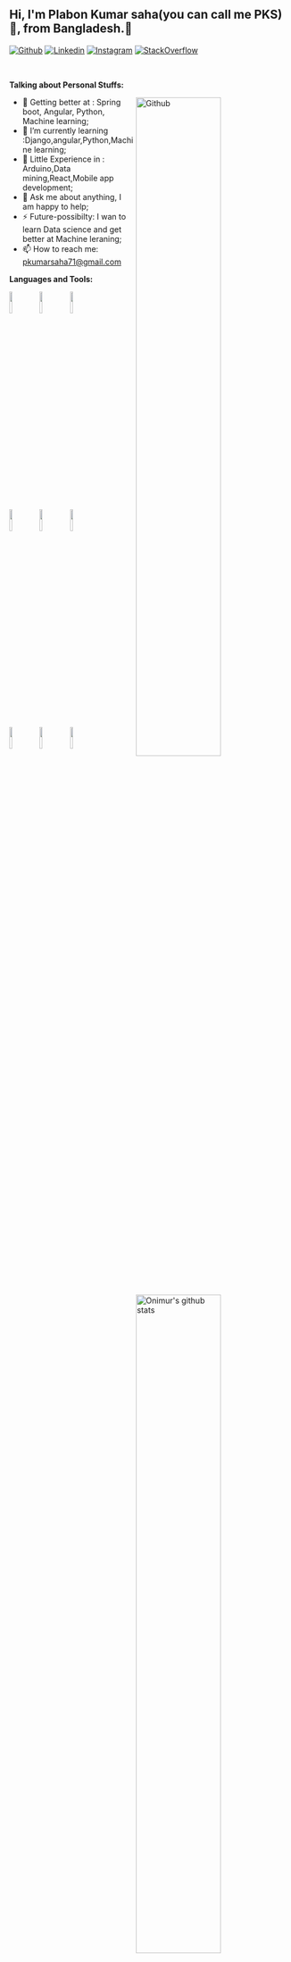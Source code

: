 <!-- Your title -->
## Hi, I'm Plabon Kumar saha(you can call me PKS) 👋,  from Bangladesh.🚀

<!-- Your badges
You can use the website to generate badges: https://shields.io/
-->

[![Github](https://img.shields.io/badge/-Github-000?style=flat&logo=Github&logoColor=white)](https://github.com/PlabonKumarsaha)
[![Linkedin](https://img.shields.io/badge/-LinkedIn-blue?style=flat&logo=Linkedin&logoColor=white)](https://www.linkedin.com/in/plabon-kumar-saha-57726b172/)
[![Instagram](https://img.shields.io/badge/-Instagram-c13584?style=flat&labelColor=c13584&logo=instagram&logoColor=white)](https://www.instagram.com/plabonk.saha/?hl=en)
[![StackOverflow](https://img.shields.io/badge/-stack-overflow-black?logo=c%2B%2B&style=social)](https://stackoverflow.com/users/14163532/pks)


&nbsp;
<!-- Talking about you -->
**Talking about Personal Stuffs:**

<!-- Any image aligned to the right. Beware the width -->
<img width="55%" align="right" alt="Github" src="https://raw.githubusercontent.com/onimur/.github/master/.resources/git-header.svg" />

- 🌱 Getting better at : Spring boot, Angular, Python, Machine learning;
- 🌱 I’m currently learning :Django,angular,Python,Machine learning;
- 🤔 Little Experience in : Arduino,Data mining,React,Mobile app development;
- 💬 Ask me about anything, I am happy to help;
- ⚡️ Future-possibilty: I wan to learn Data science and get better at Machine leraning;
- 📫 How to reach me: pkumarsaha71@gmail.com

**Languages and Tools:** 

<!-- Your github readme stats
You can use this api: https://github.com/anuraghazra/github-readme-stats
-->
<p>
  <a href="https://github.com/onimur/handle-path-oz">
    <img width="55%" align="right" alt="Onimur's github stats" src="https://github-readme-stats.vercel.app/api?username=PlabonKumarsaha&show_icons=true&hide_border=true" />
  </a>
  
  <!-- Your languages and tools. Be careful with the alignment. 
  You can use this sites to get logos: https://www.vectorlogo.zone or https://simpleicons.org/
  -->
  <code><img width="10%" src="https://www.vectorlogo.zone/logos/springio/springio-ar21.svg"></code>
  <code><img width="10%" src="https://www.vectorlogo.zone/logos/android/android-ar21.svg"></code>
  <code><img width="10%" src="https://www.vectorlogo.zone/logos/angular/angular-ar21.svg"></code> 
  <br>
  <code><img width="10%" src="https://www.vectorlogo.zone/logos/git-scm/git-scm-ar21.svg"></code>
  <code><img width="10%" src="https://www.vectorlogo.zone/logos/opencv/opencv-ar21.svg"></code>
  <code><img width="10%" src="https://www.vectorlogo.zone/logos/java/java-ar21.svg"></code>
  <br/>
  <code><img width="10%" src="https://www.vectorlogo.zone/logos/mysql/mysql-ar21.svg"></code>
  <code><img width="10%" src="https://www.vectorlogo.zone/logos/firebase/firebase-ar21.svg"></code>
  <code><img width="10%" src="https://www.vectorlogo.zone/logos/sqlite/sqlite-ar21.svg"></code>
  
</p>

<p align="center">
   <table>
      <tr>
       <th>Profile stats  </th>
       <th>Language Contribution</th>
     </tr>
      <tr>
       <td><img alt="Devorein :: Profile Stats" src="https://github-readme-stats.vercel.app/api?username=kishormorol&show_icons=true&theme=dark"> </td>
       <td><img alt="Devorein :: Top Langs]" src="https://github-readme-stats.vercel.app/api/top-langs/?username=kishormorol&langs_count=10&theme=tokyonight&layout=compact&hide=html"> </td>
     </tr>
   </table>
</p>

![Profile views](https://gpvc.arturio.dev/kishormorol)


